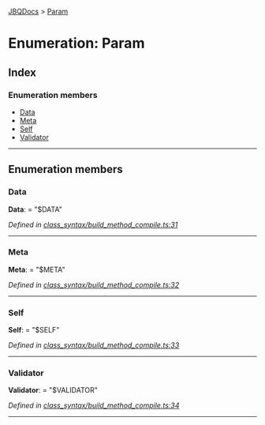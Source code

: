 [JBQDocs](../README.md) > [Param](../enums/param.md)

# Enumeration: Param

## Index

### Enumeration members

* [Data](param.md#data)
* [Meta](param.md#meta)
* [Self](param.md#self)
* [Validator](param.md#validator)

---

## Enumeration members

<a id="data"></a>

###  Data

**Data**:  = "$DATA"

*Defined in [class_syntax/build_method_compile.ts:31](https://github.com/krnik/vjs-validator/blob/4b489fe/src/class_syntax/build_method_compile.ts#L31)*

___
<a id="meta"></a>

###  Meta

**Meta**:  = "$META"

*Defined in [class_syntax/build_method_compile.ts:32](https://github.com/krnik/vjs-validator/blob/4b489fe/src/class_syntax/build_method_compile.ts#L32)*

___
<a id="self"></a>

###  Self

**Self**:  = "$SELF"

*Defined in [class_syntax/build_method_compile.ts:33](https://github.com/krnik/vjs-validator/blob/4b489fe/src/class_syntax/build_method_compile.ts#L33)*

___
<a id="validator"></a>

###  Validator

**Validator**:  = "$VALIDATOR"

*Defined in [class_syntax/build_method_compile.ts:34](https://github.com/krnik/vjs-validator/blob/4b489fe/src/class_syntax/build_method_compile.ts#L34)*

___

